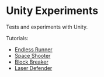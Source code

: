 Unity Experiments
===============

Tests and experiments with Unity.

Tutorials:
* [Endless Runner](https://www.youtube.com/watch?v=GrQalFLtQT4&index=1&list=PLiyfvmtjWC_XmdYfXm2i1AQ3lKrEPgc9-)
* [Space Shooter](https://www.udemy.com/course/the-ultimate-guide-to-game-development-with-unity)
* [Block Breaker](https://www.udemy.com/course/unitycourse)
* [Laser Defender](https://www.udemy.com/course/unitycourse)
